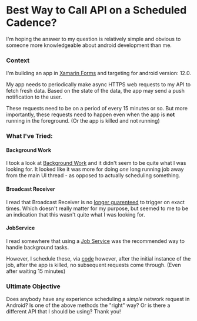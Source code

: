 # Best Way to Call API on a Scheduled Cadence?
I'm hoping the answer to my question is relatively simple and obvious to someone more knowledgeable about android development than me.

### Context

I'm building an app in [Xamarin Forms](https://learn.microsoft.com/en-us/xamarin/get-started/what-is-xamarin) and targeting for android version: 12.0.

My app needs to periodically make async HTTPS web requests to my API to fetch fresh data. Based on the state of the data, the app may send a push notification to the user.

These requests need to be on a period of every 15 minutes or so. But more importantly, these requests need to happen even when the app is **not** running in the foreground. (Or the app is killed and not running)

### What I've Tried:

#### Background Work

I took a look at [Background Work](https://developer.android.com/guide/background) and it didn't seem to be quite what I was looking for. It looked like it was more for doing *one* long running job away from the main UI thread - as opposed to actually scheduling something.

#### Broadcast Receiver

I read that Broadcast Receiver is no [longer guarenteed](https://github.com/xamarin/xamarin-android/issues/5105) to trigger on exact times. Which doesn't really matter for my purpose, but seemed to me to be an indication that this wasn't quite what I was looking for.


#### JobService

I read somewhere that using a [Job Service](https://developer.android.com/reference/android/app/job/JobService) was the recommended way to handle background tasks.

However, I schedule these, via [code](https://github.com/johnyenter-briars/cal/blob/51c9ee008f7768bc91cd70af570a22fca6d76113/CAL/CAL.Android/MainActivity.cs#L30) however, after the initial instance of the job, after the app is killed, no subsequent requests come through. (Even after waiting 15 minutes)

### Ultimate Objective

Does anybody have any experience scheduling a *simple* network request in Android? Is one of the above methods the "right" way? Or is there a different API that I should be using? Thank you!




